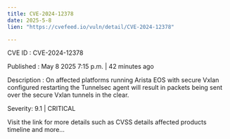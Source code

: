 ```yaml
---
title: CVE-2024-12378
date: 2025-5-8
lien: "https://cvefeed.io/vuln/detail/CVE-2024-12378"

---
```


CVE ID : CVE-2024-12378

Published :  May 8
2025
7:15 p.m. | 42 minutes ago

Description : On affected platforms running Arista EOS with secure Vxlan configured
restarting the Tunnelsec agent will result in packets being sent over the secure Vxlan tunnels in the clear.

Severity: 9.1 | CRITICAL

Visit the link for more details
such as CVSS details
affected products
timeline
and more...
